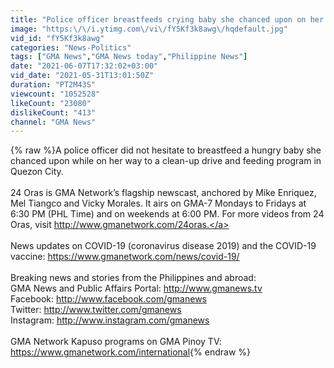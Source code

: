 ```yaml
---
title: "Police officer breastfeeds crying baby she chanced upon on her way to work | 24 Oras"
image: "https:\/\/i.ytimg.com\/vi\/fY5Kf3k8awg\/hqdefault.jpg"
vid_id: "fY5Kf3k8awg"
categories: "News-Politics"
tags: ["GMA News","GMA News today","Philippine News"]
date: "2021-06-07T17:32:02+03:00"
vid_date: "2021-05-31T13:01:50Z"
duration: "PT2M43S"
viewcount: "1052528"
likeCount: "23080"
dislikeCount: "413"
channel: "GMA News"
---
```

{% raw %}A police officer did not hesitate to breastfeed a hungry baby she chanced upon while on her way to a clean-up drive and feeding program in Quezon City.<br /><br />24 Oras is GMA Network’s flagship newscast, anchored by Mike Enriquez, Mel Tiangco and Vicky Morales. It airs on GMA-7 Mondays to Fridays at 6:30 PM (PHL Time) and on weekends at 6:00 PM. For more videos from 24 Oras, visit <a rel="nofollow" target="blank" href="http://www.gmanetwork.com/24oras.">http://www.gmanetwork.com/24oras.</a><br /><br />News updates on COVID-19 (coronavirus disease 2019) and the COVID-19 vaccine: <a rel="nofollow" target="blank" href="https://www.gmanetwork.com/news/covid-19/">https://www.gmanetwork.com/news/covid-19/</a><br /><br />Breaking news and stories from the Philippines and abroad:<br />GMA News and Public Affairs Portal: <a rel="nofollow" target="blank" href="http://www.gmanews.tv">http://www.gmanews.tv</a><br />Facebook: <a rel="nofollow" target="blank" href="http://www.facebook.com/gmanews">http://www.facebook.com/gmanews</a><br />Twitter: <a rel="nofollow" target="blank" href="http://www.twitter.com/gmanews">http://www.twitter.com/gmanews</a><br />Instagram: <a rel="nofollow" target="blank" href="http://www.instagram.com/gmanews">http://www.instagram.com/gmanews</a><br /><br />GMA Network Kapuso programs on GMA Pinoy TV: <a rel="nofollow" target="blank" href="https://www.gmanetwork.com/international">https://www.gmanetwork.com/international</a>{% endraw %}
